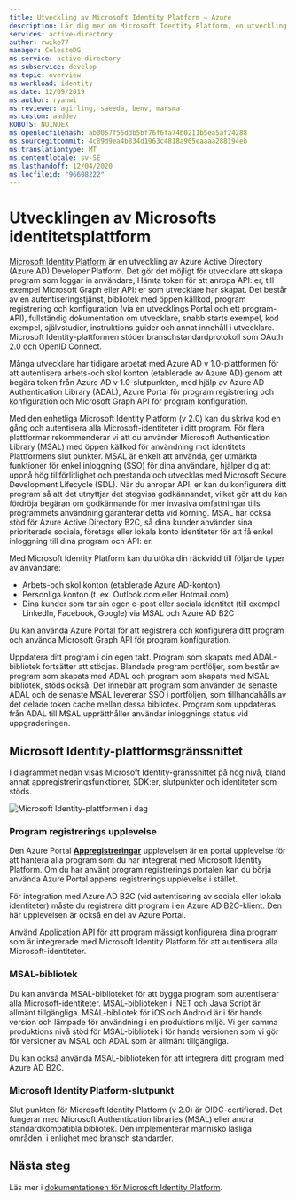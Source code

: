 ```yaml
---
title: Utveckling av Microsoft Identity Platform – Azure
description: Lär dig mer om Microsoft Identity Platform, en utveckling av identitets tjänsten för Azure Active Directory (Azure AD) och Developer Platform.
services: active-directory
author: rwike77
manager: CelesteDG
ms.service: active-directory
ms.subservice: develop
ms.topic: overview
ms.workload: identity
ms.date: 12/09/2019
ms.author: ryanwi
ms.reviewer: agirling, saeeda, benv, marsma
ms.custom: aaddev
ROBOTS: NOINDEX
ms.openlocfilehash: ab0057f55ddb5bf76f6fa74b0211b5ea5af24288
ms.sourcegitcommit: 4c89d9ea4b834d1963c4818a965eaaaa288194eb
ms.translationtype: MT
ms.contentlocale: sv-SE
ms.lasthandoff: 12/04/2020
ms.locfileid: "96608222"
---
```

# <a name="evolution-of-microsoft-identity-platform"></a>Utvecklingen av Microsofts identitetsplattform

[Microsoft Identity Platform](../develop/index.yml) är en utveckling av Azure Active Directory (Azure AD) Developer Platform. Det gör det möjligt för utvecklare att skapa program som loggar in användare, Hämta token för att anropa API: er, till exempel Microsoft Graph eller API: er som utvecklare har skapat. Det består av en autentiseringstjänst, bibliotek med öppen källkod, program registrering och konfiguration (via en utvecklings Portal och ett program-API), fullständig dokumentation om utvecklare, snabb starts exempel, kod exempel, självstudier, instruktions guider och annat innehåll i utvecklare. Microsoft Identity-plattformen stöder branschstandardprotokoll som OAuth 2.0 och OpenID Connect.

Många utvecklare har tidigare arbetat med Azure AD v 1.0-plattformen för att autentisera arbets-och skol konton (etablerade av Azure AD) genom att begära token från Azure AD v 1.0-slutpunkten, med hjälp av Azure AD Authentication Library (ADAL), Azure Portal för program registrering och konfiguration och Microsoft Graph API för program konfiguration.

Med den enhetliga Microsoft Identity Platform (v 2.0) kan du skriva kod en gång och autentisera alla Microsoft-identiteter i ditt program. För flera plattformar rekommenderar vi att du använder Microsoft Authentication Library (MSAL) med öppen källkod för användning mot identitets Plattformens slut punkter. MSAL är enkelt att använda, ger utmärkta funktioner för enkel inloggning (SSO) för dina användare, hjälper dig att uppnå hög tillförlitlighet och prestanda och utvecklas med Microsoft Secure Development Lifecycle (SDL). När du anropar API: er kan du konfigurera ditt program så att det utnyttjar det stegvisa godkännandet, vilket gör att du kan fördröja begäran om godkännande för mer invasiva omfattningar tills programmets användning garanterar detta vid körning.  MSAL har också stöd för Azure Active Directory B2C, så dina kunder använder sina prioriterade sociala, företags eller lokala konto identiteter för att få enkel inloggning till dina program och API: er.

Med Microsoft Identity Platform kan du utöka din räckvidd till följande typer av användare:

- Arbets-och skol konton (etablerade Azure AD-konton)
- Personliga konton (t. ex. Outlook.com eller Hotmail.com)
- Dina kunder som tar sin egen e-post eller sociala identitet (till exempel LinkedIn, Facebook, Google) via MSAL och Azure AD B2C

Du kan använda Azure Portal för att registrera och konfigurera ditt program och använda Microsoft Graph API för program konfiguration.

Uppdatera ditt program i din egen takt. Program som skapats med ADAL-bibliotek fortsätter att stödjas. Blandade program portföljer, som består av program som skapats med ADAL och program som skapats med MSAL-bibliotek, stöds också. Det innebär att program som använder de senaste ADAL och de senaste MSAL levererar SSO i portföljen, som tillhandahålls av det delade token cache mellan dessa bibliotek. Program som uppdateras från ADAL till MSAL upprätthåller användar inloggnings status vid uppgraderingen.

## <a name="microsoft-identity-platform-experience"></a>Microsoft Identity-plattformsgränssnittet

I diagrammet nedan visas Microsoft Identity-gränssnittet på hög nivå, bland annat appregistreringsfunktioner, SDK:er, slutpunkter och identiteter som stöds.

![Microsoft Identity-plattformen i dag](./media/about-microsoft-identity-platform/about-microsoft-identity-platform.svg)

### <a name="app-registration-experience"></a>Program registrerings upplevelse

Den Azure Portal **[Appregistreringar](https://go.microsoft.com/fwlink/?linkid=2083908)** upplevelsen är en portal upplevelse för att hantera alla program som du har integrerat med Microsoft Identity Platform. Om du har använt program registrerings portalen kan du börja använda Azure Portal appens registrerings upplevelse i stället.

För integration med Azure AD B2C (vid autentisering av sociala eller lokala identiteter) måste du registrera ditt program i en Azure AD B2C-klient. Den här upplevelsen är också en del av Azure Portal.

Använd [Application API](/graph/api/resources/application) för att program mässigt konfigurera dina program som är integrerade med Microsoft Identity Platform för att autentisera alla Microsoft-identiteter.

### <a name="msal-libraries"></a>MSAL-bibliotek

Du kan använda MSAL-biblioteket för att bygga program som autentiserar alla Microsoft-identiteter. MSAL-biblioteken i .NET och Java Script är allmänt tillgängliga. MSAL-bibliotek för iOS och Android är i för hands version och lämpade för användning i en produktions miljö. Vi ger samma produktions nivå stöd för MSAL-bibliotek i för hands versionen som vi gör för versioner av MSAL och ADAL som är allmänt tillgängliga.

Du kan också använda MSAL-biblioteken för att integrera ditt program med Azure AD B2C.

### <a name="microsoft-identity-platform-endpoint"></a>Microsoft Identity Platform-slutpunkt

Slut punkten för Microsoft Identity Platform (v 2.0) är OIDC-certifierad. Det fungerar med Microsoft Authentication libraries (MSAL) eller andra standardkompatibla bibliotek. Den implementerar människo läsliga områden, i enlighet med bransch standarder.

## <a name="next-steps"></a>Nästa steg

Läs mer i [dokumentationen för Microsoft Identity Platform](../develop/index.yml).
